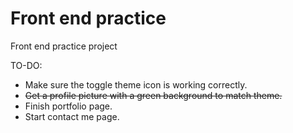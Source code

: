 # Front end practice

Front end practice project

TO-DO:
* Make sure the toggle theme icon is working correctly.
* ~~Get a profile picture with a green background to match theme.~~
* Finish portfolio page.
* Start contact me page.